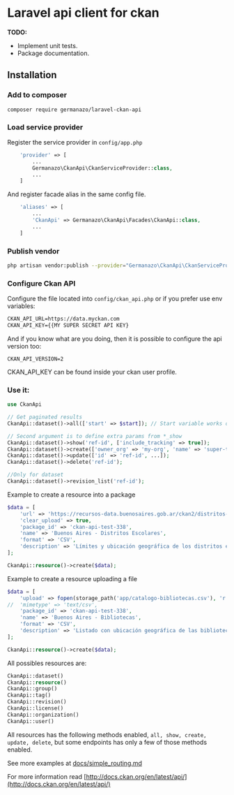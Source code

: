 # Laravel api client for ckan

**TODO:**
 - Implement unit tests.
 - Package documentation.

## Installation

### Add to composer

`composer require germanazo/laravel-ckan-api`

### Load service provider

Register the service provider in `config/app.php`

```php
    'provider' => [
        ...
        Germanazo\CkanApi\CkanServiceProvider::class,
        ...
    ]
```

And register facade alias in the same config file. 


```php
    'aliases' => [
        ...
        'CkanApi' => Germanazo\CkanApi\Facades\CkanApi::class,
        ...
    ]
```

### Publish vendor 

```sh
php artisan vendor:publish --provider="Germanazo\CkanApi\CkanServiceProvider"
```

### Configure Ckan API

Configure the file located into `config/ckan_api.php` or if you prefer use env variables:
 
```txt
CKAN_API_URL=https://data.myckan.com
CKAN_API_KEY={{MY SUPER SECRET API KEY}
``` 

And if you know what are you doing, then it is possible to configure the api version too:

`CKAN_API_VERSION=2`

CKAN_API_KEY can be found inside your ckan user profile.

### Use it:

```php
use CkanApi

// Get paginated results
CkanApi::dataset()->all(['start' => $start]); // Start variable works only for datasets for now

// Second argument is to define extra params from *_show
CkanApi::dataset()->show('ref-id', ['include_tracking' => true]);
CkanApi::dataset()->create(['owner_org' => 'my-org', 'name' => 'super-title','title' => 'SUPER API TITLE']);
CkanApi::dataset()->update(['id' => 'ref-id', ...]);
CkanApi::dataset()->delete('ref-id');

//Only for dataset 
CkanApi::dataset()->revision_list('ref-id');
```

Example to create a resource into a package

```php
$data = [
    'url' => 'https://recursos-data.buenosaires.gob.ar/ckan2/distritos-escolares/distritos-escolares.csv',
    'clear_upload' => true,
    'package_id' => 'ckan-api-test-338',
    'name' => 'Buenos Aires - Distritos Escolares',
    'format' => 'CSV',
    'description' => 'Límites y ubicación geográfica de los distritos escolares de la Ciudad que surgieron a partir de la Ley de Educación Común (Ley N° 1.420/1884). Actualmente rige la división establecida por el Decreto Nº 7.475/80.',
];

CkanApi::resource()->create($data);
```

Example to create a resource uploading a file

```php
$data = [
    'upload' => fopen(storage_path('app/catalogo-bibliotecas.csv'), 'r'),
//  'mimetype' => 'text/csv',
    'package_id' => 'ckan-api-test-338',
    'name' => 'Buenos Aires - Bibliotecas',
    'format' => 'CSV',
    'description' => 'Listado con ubicación geográfica de las bibliotecas de la Red del gobierno de la Ciudad Autónoma de Buenos Aires.',
];

CkanApi::resource()->create($data);
```

All possibles resources are:

```php
CkanApi::dataset()
CkanApi::resource()
CkanApi::group()
CkanApi::tag()
CkanApi::revision()
CkanApi::license()
CkanApi::organization()
CkanApi::user()
```

All resources has the following methods enabled, `all, show, create, update, delete`, but some endpoints has only a few of those methods enabled.

See more examples at [docs/simple_routing.md](docs/simple_routing.md)

For more information read [http://docs.ckan.org/en/latest/api/](http://docs.ckan.org/en/latest/api/)
